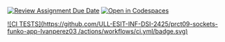 [![Review Assignment Due Date](https://classroom.github.com/assets/deadline-readme-button-22041afd0340ce965d47ae6ef1cefeee28c7c493a6346c4f15d667ab976d596c.svg)](https://classroom.github.com/a/qsam7Uxz)
[![Open in Codespaces](https://classroom.github.com/assets/launch-codespace-2972f46106e565e64193e422d61a12cf1da4916b45550586e14ef0a7c637dd04.svg)](https://classroom.github.com/open-in-codespaces?assignment_repo_id=18919212)

[![CI TESTS](https://github.com/ULL-ESIT-INF-DSI-2425/prct09-sockets-funko-app-Ivanperez03
/actions/workflows/ci.yml/badge.svg)](https://github.com/ULL-ESIT-INF-DSI-2425/prct09-sockets-funko-app-Ivanperez03/actions/workflows/ci.yml)